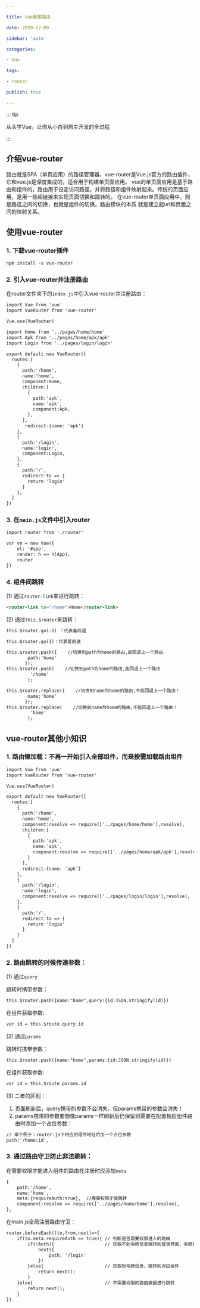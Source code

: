 ```yaml
---

title: Vue配置路由

date: 2020-12-09

sidebar: 'auto'

categories:

- Vue

tags:

- router

publish: true

---
```


::: tip

从头学Vue，让你从小白到自主开发的全过程

:::

<!-- more -->

## 介绍vue-router

  路由就是SPA（单页应用）的路径管理器，vue-router是Vue.js官方的路由插件，它和vue.js是深度集成的，适合用于构建单页面应用。
vue的单页面应用是基于路由和组件的，路由用于设定访问路径，并将路径和组件映射起来。传统的页面应用，是用一些超链接来实现页面切换和跳转的。
在vue-router单页面应用中，则是路径之间的切换，也就是组件的切换。路由模块的本质 就是建立起url和页面之间的映射关系。
                              
                            
## 使用vue-router

### 1. 下载vue-router插件

```html
npm install -s vue-router
```

### 2. 引入vue-router并注册路由

在router文件夹下的`index.js`中引入vue-router并注册路由：

```html
import Vue from 'vue'
import VueRouter from 'vue-router'

Vue.use(VueRouter)

import Home from '../pages/home/home'
import Apk from '../pages/home/apk/apk'
import Login from '../pages/login/login'

export default new VueRouter({
  routes:[
    {
      path:'/home',
      name:'home',
      component:Home,
      children:[
        {
          path:'apk',
          name:'apk',
          component:Apk,
        },
      ],
       redirect:{name: 'apk'}
    },
    {
      path:'/login',
      name:'login',
      component:Login,
    },
    {
      path:'/',
      redirect:to => {
        return 'login'
      }
    },
  ]
})
```

### 3. 在`main.js`文件中引入router

```html
import router from './router'

var vm = new Vue({
    el: '#app',
    render: h => h(App),
    router
})
```
### 4. 组件间跳转

(1) 通过`router-link`来进行跳转：

```html
<router-link to="/home">Home</router-link>
```

(2) 通过`this.$router`来跳转：

```html
this.$router.go(-1) ：代表着后退

this.$router.go(1)：代表着前进

this.$router.push({    //切换到path为home的路由,能回退上一个路由
        path:'home'
       });
this.$router.push(    //切换到path为home的路由,能回退上一个路由
         '/home'
        );

this.$router.replace({    //切换到name为home的路由,不能回退上一个路由！
        name:'home'
       });
this.$router.replace(    //切换到name为home的路由,不能回退上一个路由！
         'home'
        );
```

## vue-router其他小知识

### 1. 路由懒加载：不再一开始引入全部组件，而是按需加载路由组件

```html
import Vue from 'vue'
import VueRouter from 'vue-router'

Vue.use(VueRouter)

export default new VueRouter({
  routes:[
    {
      path:'/home',
      name:'home',
      component:resolve => require(['../pages/home/home'],resolve),
      children:[
        {
          path:'apk',
          name:'apk',
          component:resolve => require(['../pages/home/apk/apk'],resolve),
        }
      ],
      redirect:{name: 'apk'}
    },
    {
      path:'/login',
      name:'login',
      component:resolve => require(['../pages/login/login'],resolve),
    },
    {
      path:'/',
      redirect:to => {
        return 'login'
      }
    }
  ]
})
```

### 2. 路由跳转的时候传递参数：

(1) 通过`query`

跳转时携带参数：

```html
this.$router.push({name:"home",query:{id:JSON.stringify(id)})
```

在组件获取参数:

```html
var id = this.$route.query.id
```

(2) 通过`params`

跳转时携带参数：

```html
this.$router.push({name:"home",params:{id:JSON.stringify(id)})
```

在组件获取参数:

```html
var id = this.$route.params.id
```

(3) 二者的区别：

1. 页面刷新后，query携带的参数不会消失，但params携带的参数会消失！
2. params携带的参数要想像params一样刷新后仍保留则需要在配置相应组件路由时添加一个占位参数：

```html
// 举个例子：router.js下相应的组件地址后加一个占位参数
path:'/home:id',
```

### 3. 通过路由守卫防止非法跳转：

在需要权限才能进入组件的路由在注册时应添加`meta`

```html
{
    path:'/home',
    name:'home',
    meta:{requireAuth:true},  //需要权限才能跳转
    component:resolve => require(['../pages/home/home'],resolve),
},
```

在main.js全局注册路由守卫：

```html
router.beforeEach((to,from,next)=>{
    if(to.meta.requireAuth == true){ // 判断是否需要权限进入的路由
        if(!Auth){                   // 获取不到令牌信息跳转到登录界面，令牌在此需要你自己获取来判断是否有效
            next({
                path: '/login'
            })
        }else{                       // 获取到令牌信息，跳转到对应组件
            return next();
        }
    }else{                           // 不需要权限的路由直接进行跳转
        return next();
    }
})
```

<!-- more -->
